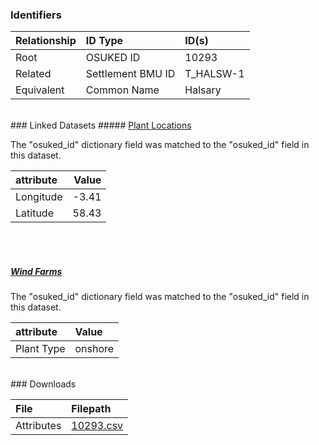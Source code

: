 ### Identifiers

| Relationship   | ID Type           | ID(s)     |
|:---------------|:------------------|:----------|
| Root           | OSUKED ID         | 10293     |
| Related        | Settlement BMU ID | T_HALSW-1 |
| Equivalent     | Common Name       | Halsary   |

<br>
### Linked Datasets
##### <a href="https://raw.githubusercontent.com/OSUKED/Dictionary-Datasets/main/datasets/plant-locations/datapackage.json">Plant Locations</a>



The "osuked_id" dictionary field was matched to the "osuked_id" field in this dataset.

| attribute   |   Value |
|:------------|--------:|
| Longitude   |   -3.41 |
| Latitude    |   58.43 |

<br><br>
##### <a href="https://raw.githubusercontent.com/OSUKED/Dictionary-Datasets/main/datasets/wind-farms/datapackage.json">Wind Farms</a>



The "osuked_id" dictionary field was matched to the "osuked_id" field in this dataset.

| attribute   | Value   |
|:------------|:--------|
| Plant Type  | onshore |


<br>
### Downloads


| File       | Filepath                                                                              |
|:-----------|:--------------------------------------------------------------------------------------|
| Attributes | [10293.csv](https://osuked.github.io/Power-Station-Dictionary/object_attrs/10293.csv) |
